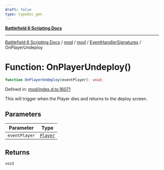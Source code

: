 ```yaml
---
draft: false
type: typedoc_gen
---
```


[**Battlefield 6 Scripting Docs**](../../../../_index.md)

***

[Battlefield 6 Scripting Docs](../../../../_index.md) / [mod](../../../_index.md) / [mod](../../_index.md) / [EventHandlerSignatures](../_index.md) / OnPlayerUndeploy

# Function: OnPlayerUndeploy()

```ts
function OnPlayerUndeploy(eventPlayer): void;
```

Defined in: [mod/index.d.ts:16071](https://github.com/battlefield-portal-community/portal-docs/blob/ff09b2690670f74de7e97198022e5a97ff1161ff/generators/santiago/mod/index.d.ts#L16071)

This will trigger when the Player dies and returns to the deploy screen.

## Parameters

| Parameter | Type |
| ------ | ------ |
| `eventPlayer` | [`Player`](../../Player/_index.md) |

## Returns

`void`
